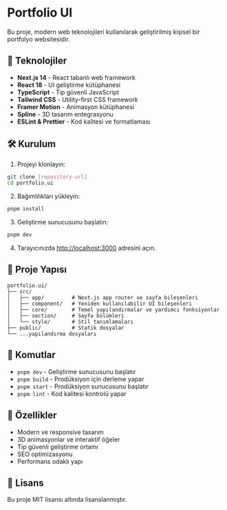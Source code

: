 # Portfolio UI

Bu proje, modern web teknolojileri kullanılarak geliştirilmiş kişisel bir portfolyo websitesidir.

## 🚀 Teknolojiler

- **Next.js 14** - React tabanlı web framework
- **React 18** - UI geliştirme kütüphanesi
- **TypeScript** - Tip güvenli JavaScript
- **Tailwind CSS** - Utility-first CSS framework
- **Framer Motion** - Animasyon kütüphanesi
- **Spline** - 3D tasarım entegrasyonu
- **ESLint & Prettier** - Kod kalitesi ve formatlaması

## 🛠️ Kurulum

1. Projeyi klonlayın:
```bash
git clone [repository-url]
cd portfolio.ui
```

2. Bağımlılıkları yükleyin:
```bash
pnpm install
```

3. Geliştirme sunucusunu başlatın:
```bash
pnpm dev
```

4. Tarayıcınızda [http://localhost:3000](http://localhost:3000) adresini açın.

## 📁 Proje Yapısı

```
portfolio.ui/
├── src/
│   ├── app/         # Next.js app router ve sayfa bileşenleri
│   ├── component/   # Yeniden kullanılabilir UI bileşenleri
│   ├── core/        # Temel yapılandırmalar ve yardımcı fonksiyonlar
│   ├── section/     # Sayfa bölümleri
│   └── style/       # Stil tanımlamaları
├── public/          # Statik dosyalar
└── ...yapılandırma dosyaları
```

## 🔧 Komutlar

- `pnpm dev` - Geliştirme sunucusunu başlatır
- `pnpm build` - Prodüksiyon için derleme yapar
- `pnpm start` - Prodüksiyon sunucusunu başlatır
- `pnpm lint` - Kod kalitesi kontrolü yapar

## 🎨 Özellikler

- Modern ve responsive tasarım
- 3D animasyonlar ve interaktif öğeler
- Tip güvenli geliştirme ortamı
- SEO optimizasyonu
- Performans odaklı yapı

## 📝 Lisans

Bu proje MIT lisansı altında lisanslanmıştır.
